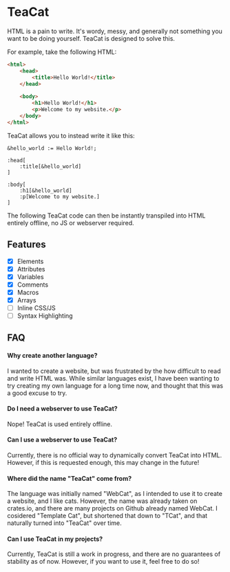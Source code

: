 # TeaCat
HTML is a pain to write. It's wordy, messy, and generally not something you want to be doing yourself. TeaCat is designed to solve this.

For example, take the following HTML:
```html
<html>
	<head>
		<title>Hello World!</title>
	</head>
	
	<body>
		<h1>Hello World!</h1>
		<p>Welcome to my website.</p>
	</body>
</html>

```
TeaCat allows you to instead write it like this:
```
&hello_world := Hello World!;

:head[
	:title[&hello_world]
]

:body[
	:h1[&hello_world]
	:p[Welcome to my website.]
]
```
The following TeaCat code can then be instantly transpiled into HTML entirely offline, no JS or webserver required. 

## Features
- [x] Elements
- [x] Attributes
- [x] Variables
- [x] Comments
- [x] Macros
- [x] Arrays
- [ ] Inline CSS/JS
- [ ] Syntax Highlighting 

## FAQ
#### Why create another language?
I wanted to create a website, but was frustrated by the how difficult to read and write HTML was. While similar languages exist, I have been wanting to try creating my own language for a long time now, and thought that this was a good excuse to try. 

#### Do I need a webserver to use TeaCat?
Nope! TeaCat is used entirely offline.

#### Can I use a webserver to use TeaCat?
Currently, there is no official way to dynamically convert TeaCat into HTML. However, if this is requested enough, this may change in the future!

#### Where did the name "TeaCat" come from?
The language was initially named "WebCat", as I intended to use it to create a website, and I like cats. However, the name was already taken on crates.io, and there are many projects on Github already named WebCat. I cosidered "Template Cat", but shortened that down to "TCat", and that naturally turned into "TeaCat" over time. 

#### Can I use TeaCat in my projects?
Currently, TeaCat is still a work in progress, and there are no guarantees of stability as of now. However, if you want to use it, feel free to do so! 
